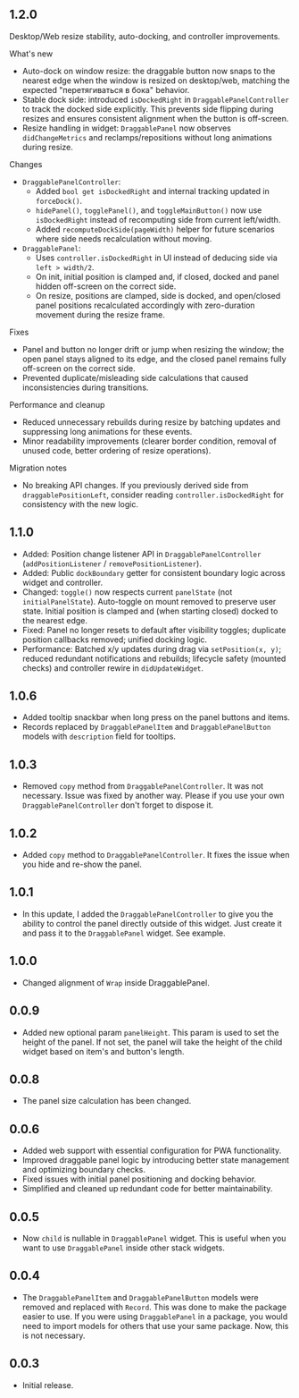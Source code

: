 ## 1.2.0

Desktop/Web resize stability, auto-docking, and controller improvements.

What's new
- Auto-dock on window resize: the draggable button now snaps to the nearest edge when the window is resized on desktop/web, matching the expected "перетягиваться в бока" behavior.
- Stable dock side: introduced `isDockedRight` in `DraggablePanelController` to track the docked side explicitly. This prevents side flipping during resizes and ensures consistent alignment when the button is off-screen.
- Resize handling in widget: `DraggablePanel` now observes `didChangeMetrics` and reclamps/repositions without long animations during resize.

Changes
- `DraggablePanelController`:
	- Added `bool get isDockedRight` and internal tracking updated in `forceDock()`.
	- `hidePanel()`, `togglePanel()`, and `toggleMainButton()` now use `isDockedRight` instead of recomputing side from current left/width.
	- Added `recomputeDockSide(pageWidth)` helper for future scenarios where side needs recalculation without moving.
- `DraggablePanel`:
	- Uses `controller.isDockedRight` in UI instead of deducing side via `left > width/2`.
	- On init, initial position is clamped and, if closed, docked and panel hidden off-screen on the correct side.
	- On resize, positions are clamped, side is docked, and open/closed panel positions recalculated accordingly with zero-duration movement during the resize frame.

Fixes
- Panel and button no longer drift or jump when resizing the window; the open panel stays aligned to its edge, and the closed panel remains fully off-screen on the correct side.
- Prevented duplicate/misleading side calculations that caused inconsistencies during transitions.

Performance and cleanup
- Reduced unnecessary rebuilds during resize by batching updates and suppressing long animations for these events.
- Minor readability improvements (clearer border condition, removal of unused code, better ordering of resize operations).

Migration notes
- No breaking API changes. If you previously derived side from `draggablePositionLeft`, consider reading `controller.isDockedRight` for consistency with the new logic.

## 1.1.0
- Added: Position change listener API in `DraggablePanelController` (`addPositionListener` / `removePositionListener`).
- Added: Public `dockBoundary` getter for consistent boundary logic across widget and controller.
- Changed: `toggle()` now respects current `panelState` (not `initialPanelState`). Auto-toggle on mount removed to preserve user state. Initial position is clamped and (when starting closed) docked to the nearest edge.
- Fixed: Panel no longer resets to default after visibility toggles; duplicate position callbacks removed; unified docking logic.
- Performance: Batched x/y updates during drag via `setPosition(x, y)`; reduced redundant notifications and rebuilds; lifecycle safety (mounted checks) and controller rewire in `didUpdateWidget`.

## 1.0.6
- Added tooltip snackbar when long press on the panel buttons and items.
- Records replaced by `DraggablePanelItem` and `DraggablePanelButton` models with `description` field for tooltips.

## 1.0.3
- Removed `copy` method from `DraggablePanelController`. It was not necessary.
Issue was fixed by another way. Please if you use your own `DraggablePanelController` don't forget to dispose it.

## 1.0.2
- Added `copy` method to `DraggablePanelController`. It fixes the issue when you hide and re-show the panel.

## 1.0.1
- In this update, I added the `DraggablePanelController` to give you the ability to control the panel directly outside of this widget.
Just create it and pass it to the `DraggablePanel` widget. See example.

## 1.0.0
- Changed alignment of `Wrap` inside DraggablePanel.

## 0.0.9
- Added new optional param `panelHeight`. This param is used to set the height of the panel. If not set, the panel will take the height of the child widget based on item's and button's length.

## 0.0.8
- The panel size calculation has been changed.

## 0.0.6
- Added web support with essential configuration for PWA functionality.  
- Improved draggable panel logic by introducing better state management and optimizing boundary checks.  
- Fixed issues with initial panel positioning and docking behavior.  
- Simplified and cleaned up redundant code for better maintainability.  

## 0.0.5

- Now `child` is nullable in `DraggablePanel` widget. This is useful when you want to use `DraggablePanel` inside other stack widgets.

## 0.0.4

- The `DraggablePanelItem` and `DraggablePanelButton` models were removed and replaced with `Record`.
This was done to make the package easier to use. If you were using `DraggablePanel` in a package, you would need to import models for others that use your same package. Now, this is not necessary.

## 0.0.3

- Initial release.
